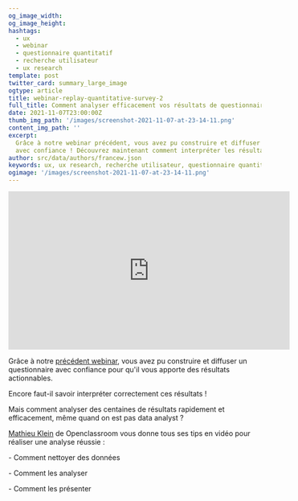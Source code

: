 ```yaml
---
og_image_width:
og_image_height:
hashtags:
  - ux
  - webinar
  - questionnaire quantitatif
  - recherche utilisateur
  - ux research
template: post
twitter_card: summary_large_image
ogtype: article
title: webinar-replay-quantitative-survey-2
full_title: Comment analyser efficacement vos résultats de questionnaire
date: 2021-11-07T23:00:00Z
thumb_img_path: '/images/screenshot-2021-11-07-at-23-14-11.png'
content_img_path: ''
excerpt:
  Grâce à notre webinar précédent, vous avez pu construire et diffuser un questionnaire
  avec confiance ! Découvrez maintenant comment interpréter les résultats !
author: src/data/authors/francew.json
keywords: ux, ux research, recherche utilisateur, questionnaire quantitatif, webinar
ogimage: '/images/screenshot-2021-11-07-at-23-14-11.png'
---
```


<iframe width="560" height="315" src="https://www.youtube.com/embed/d_9_SZTZ1ho" title="YouTube video player" frameborder="0" allow="accelerometer; autoplay; clipboard-write; encrypted-media; gyroscope; picture-in-picture" allowfullscreen></iframe>
  
Grâce à notre [précédent webinar](https://www.tandemz.io/posts/webinar-replay-quantitative-survey-1/ "Webinar quanti partie 1"), vous avez pu construire et diffuser un questionnaire avec confiance pour qu'il vous apporte des résultats actionnables.

Encore faut-il savoir interpréter correctement ces résultats !

Mais comment analyser des centaines de résultats rapidement et efficacement, même quand on est pas data analyst ?

[Mathieu Klein](https://www.linkedin.com/in/mathieuklein/) de Openclassroom vous donne tous ses tips en vidéo pour réaliser une analyse réussie :

\- Comment nettoyer des données

\- Comment les analyser

\- Comment les présenter
